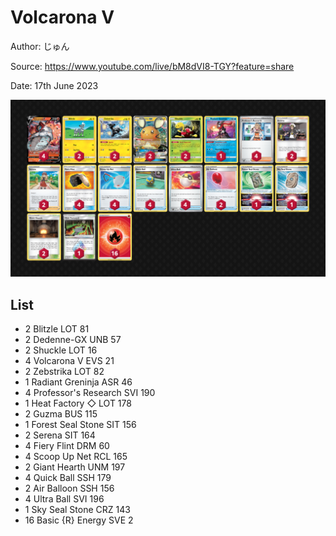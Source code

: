 # Volcarona V

Author: じゅん

Source: <https://www.youtube.com/live/bM8dVI8-TGY?feature=share>

Date: 17th June 2023

![decklist](../../images/PAL/Volcarona%20V/5-%20Volcarona%20V.png)

## List

* 2 Blitzle LOT 81
* 2 Dedenne-GX UNB 57
* 2 Shuckle LOT 16
* 4 Volcarona V EVS 21
* 2 Zebstrika LOT 82
* 1 Radiant Greninja ASR 46
* 4 Professor's Research SVI 190
* 1 Heat Factory ◇ LOT 178
* 2 Guzma BUS 115
* 1 Forest Seal Stone SIT 156
* 2 Serena SIT 164
* 4 Fiery Flint DRM 60
* 4 Scoop Up Net RCL 165
* 2 Giant Hearth UNM 197
* 4 Quick Ball SSH 179
* 2 Air Balloon SSH 156
* 4 Ultra Ball SVI 196
* 1 Sky Seal Stone CRZ 143
* 16 Basic {R} Energy SVE 2
